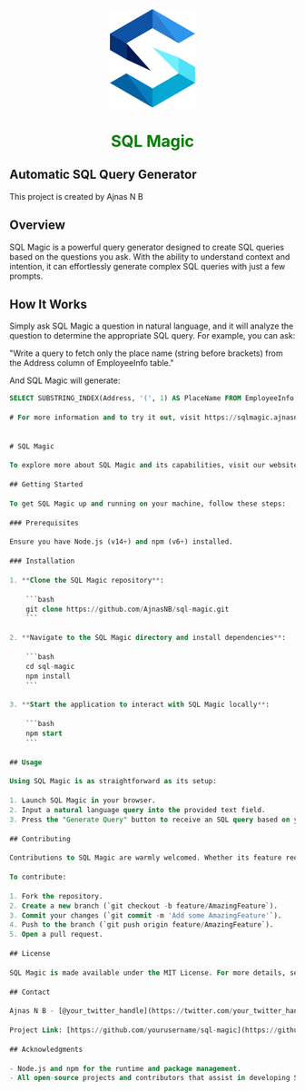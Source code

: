 <p align="center">
  <img src="./src/assets/logo.png" alt="Project Logo" width="150px">
</p>

<h1 align="center" style="color:green;">SQL Magic</h1>

## Automatic SQL Query Generator

This project is created by Ajnas N B

## Overview

SQL Magic is a powerful query generator designed to create SQL queries based on the questions you ask. With the ability to understand context and intention, it can effortlessly generate complex SQL queries with just a few prompts.

## How It Works

Simply ask SQL Magic a question in natural language, and it will analyze the question to determine the appropriate SQL query. For example, you can ask:

"Write a query to fetch only the place name (string before brackets) from the Address column of EmployeeInfo table."

And SQL Magic will generate:

```sql
SELECT SUBSTRING_INDEX(Address, '(', 1) AS PlaceName FROM EmployeeInfo;

# For more information and to try it out, visit https://sqlmagic.ajnasnb.me


# SQL Magic

To explore more about SQL Magic and its capabilities, visit our website.

## Getting Started

To get SQL Magic up and running on your machine, follow these steps:

### Prerequisites

Ensure you have Node.js (v14+) and npm (v6+) installed.

### Installation

1. **Clone the SQL Magic repository**:

    ```bash
    git clone https://github.com/AjnasNB/sql-magic.git
    ```

2. **Navigate to the SQL Magic directory and install dependencies**:

    ```bash
    cd sql-magic
    npm install
    ```

3. **Start the application to interact with SQL Magic locally**:

    ```bash
    npm start
    ```

## Usage

Using SQL Magic is as straightforward as its setup:

1. Launch SQL Magic in your browser.
2. Input a natural language query into the provided text field.
3. Press the "Generate Query" button to receive an SQL query based on your input.

## Contributing

Contributions to SQL Magic are warmly welcomed. Whether its feature requests, bug fixes, or code contributions, please feel free to make your mark on this project.

To contribute:

1. Fork the repository.
2. Create a new branch (`git checkout -b feature/AmazingFeature`).
3. Commit your changes (`git commit -m 'Add some AmazingFeature'`).
4. Push to the branch (`git push origin feature/AmazingFeature`).
5. Open a pull request.

## License

SQL Magic is made available under the MIT License. For more details, see the LICENSE file.

## Contact

Ajnas N B - [@your_twitter_handle](https://twitter.com/your_twitter_handle) - creator and maintainer

Project Link: [https://github.com/yourusername/sql-magic](https://github.com/yourusername/sql-magic)

## Acknowledgments

- Node.js and npm for the runtime and package management.
- All open-source projects and contributors that assist in developing SQL Magic.
